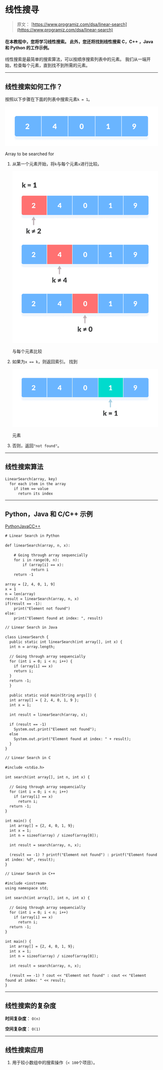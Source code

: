 # 线性搜寻

> 原文： [https://www.programiz.com/dsa/linear-search](https://www.programiz.com/dsa/linear-search)

#### 在本教程中，您将学习线性搜索。 此外，您还将找到线性搜索 C，C++ ，Java 和 Python 的工作示例。

线性搜索是最简单的搜索算法，可以按顺序搜索列表中的元素。 我们从一端开始，检查每个元素，直到找不到所需的元素。

* * *

## 线性搜索如何工作？

按照以下步骤在下面的列表中搜索元素`k = 1`。

![Initial array](img/99440e6ff5db6cfe7b0eb8f8d6a1a3ff.png "Linear Search Array")

Array to be searched for



1.  从第一个元素开始，将`k`与每个元素`x`进行比较。

    ![Element not found](img/1e5d2f06d610d17c80832f5d2bd26930.png "Linear Search")

    与每个元素比较

    

2.  如果为`x == k`，则返回索引。 找到

    ![Element found](img/b49062e9d8b17385e826a90da37cd1dd.png "Linear Search")

    元素

    

3.  否则，返回`"not found"`。

* * *

## 线性搜索算法

```
LinearSearch(array, key)
  for each item in the array
    if item == value
      return its index
```

* * *

## Python，Java 和 C/C++ 示例

[Python](#python-code)[Java](#java-code)[C](#c-code)[C++](#cpp-code)

```
# Linear Search in Python

def linearSearch(array, n, x):

    # Going through array sequencially
    for i in range(0, n):
        if (array[i] == x):
            return i
    return -1

array = [2, 4, 0, 1, 9]
x = 1
n = len(array)
result = linearSearch(array, n, x)
if(result == -1):
    print("Element not found")
else:
    print("Element found at index: ", result)
```

```
// Linear Search in Java

class LinearSearch {
  public static int linearSearch(int array[], int x) {
  int n = array.length;

  // Going through array sequencially
  for (int i = 0; i < n; i++) {
    if (array[i] == x)
    return i;
  }
  return -1;
  }

  public static void main(String args[]) {
  int array[] = { 2, 4, 0, 1, 9 };
  int x = 1;

  int result = linearSearch(array, x);

  if (result == -1)
    System.out.print("Element not found");
  else
    System.out.print("Element found at index: " + result);
  }
}
```

```
// Linear Search in C

#include <stdio.h>

int search(int array[], int n, int x) {

  // Going through array sequencially
  for (int i = 0; i < n; i++)
    if (array[i] == x)
      return i;
  return -1;
}

int main() {
  int array[] = {2, 4, 0, 1, 9};
  int x = 1;
  int n = sizeof(array) / sizeof(array[0]);

  int result = search(array, n, x);

  (result == -1) ? printf("Element not found") : printf("Element found at index: %d", result);
}
```

```
// Linear Search in C++

#include <iostream>
using namespace std;

int search(int array[], int n, int x) {

  // Going through array sequencially
  for (int i = 0; i < n; i++)
    if (array[i] == x)
      return i;
  return -1;
}

int main() {
  int array[] = {2, 4, 0, 1, 9};
  int x = 1;
  int n = sizeof(array) / sizeof(array[0]);

  int result = search(array, n, x);

  (result == -1) ? cout << "Element not found" : cout << "Element found at index: " << result;
}
```

* * *

## 线性搜索的复杂度

**时间复杂度**： `O(n)`

**空间复杂度**： `O(1)`

* * *

## 线性搜索应用

1.  用于较小数组中的搜索操作（`< 100`个项目）。